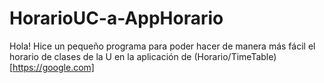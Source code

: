 # HorarioUC-a-AppHorario
Hola! Hice un pequeño programa para poder hacer de manera más fácil el horario de clases de la U en la aplicación de (Horario/TimeTable)[https://google.com]

